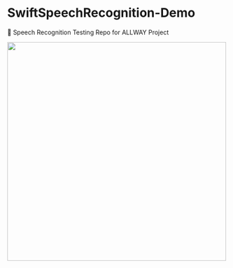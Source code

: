 # SwiftSpeechRecognition-Demo
🔧 Speech Recognition Testing Repo for ALLWAY Project

<img src="https://github.com/lianne-b/SwiftSpeechRecognition-Demo/assets/89244357/47819dcd-db82-4861-ae25-3740b67c65cf" width = "500">

